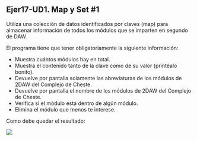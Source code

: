 ## Ejer17-UD1. Map y Set #1
Utiliza una colección de datos identificados por claves (map) para almacenar información de todos los módulos que se imparten en segundo de DAW.

El programa tiene que tener obligatoriamente la siguiente información:
- Muestra cuántos módulos hay en total.
- Muestra el contenido tanto de la clave como de su valor (printéalo bonito).
- Devuelve por pantalla solamente las abreviaturas de los módulos de 2DAW del Complejo de Cheste.
- Devuelve por pantalla el nombre de los módulos de 2DAW del Complejo de Cheste.
- Verifica si el módulo está dentro de algún módulo.
- Elimina el módulo que menos te interese.

Como debe quedar el resultado: 

![](https://github.com/ceciliacortess/DAW2023-practicas-CeciliaCortes/assets/131865373/7d0bd409-e209-4a96-88bb-40199e60ac50)
